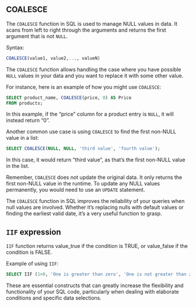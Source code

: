 ## COALESCE

The `COALESCE` function in SQL is used to manage NULL values in data. It scans from left to right through the arguments and returns the first argument that is not `NULL`.

Syntax:

```SQL
COALESCE(value1, value2,..., valueN)
```

The `COALESCE` function allows handling the case where you have possible `NULL` values in your data and you want to replace it with some other value.

For instance, here is an example of how you might use `COALESCE`:


```SQL
SELECT product_name, COALESCE(price, 0) AS Price
FROM products;
```

In this example, if the “price” column for a product entry is `NULL`, it will instead return “0”.

Another common use case is using `COALESCE` to find the first non-NULL value in a list:

```SQL
SELECT COALESCE(NULL, NULL, 'third value', 'fourth value');
```

In this case, it would return “third value”, as that’s the first non-NULL value in the list.

Remember, `COALESCE` does not update the original data. It only returns the first non-NULL value in the runtime. To update any NULL values permanently, you would need to use an `UPDATE` statement.

The `COALESCE` function in SQL improves the reliability of your queries when null values are involved. Whether it’s replacing nulls with default values or finding the earliest valid date, it’s a very useful function to grasp.

## `IIF` expression


`IIF` function returns value_true if the condition is TRUE, or value_false if the condition is FALSE.

Example of using `IIF`:

```SQL
SELECT IIF (1>0, 'One is greater than zero', 'One is not greater than zero');
```

These are essential constructs that can greatly increase the flexibility and functionality of your SQL code, particularly when dealing with elaborate conditions and specific data selections.